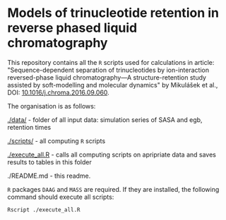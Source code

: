 # Models of trinucleotide retention in reverse phased liquid chromatography

This repository contains all the `R` scripts used for calculations in article: "Sequence-dependent separation of trinucleotides by ion-interaction reversed-phase liquid chromatography—A structure-retention study assisted by soft-modelling and molecular dynamics" by Mikulášek et al., DOI: [10.1016/j.chroma.2016.09.060](http://www.sciencedirect.com/science/article/pii/S0021967316312766). 

The organisation is as follows:

[./data/](data) - folder of all input data: simulation series of SASA and egb, retention times

[./scripts/](scripts) - all computing `R` scripts

[./execute_all.R](execute_all.R) - calls all computing scripts on apripriate data and saves results to tables in this folder

./README.md - this readme.

`R` packages `DAAG` and `MASS` are required. If they are installed, the following command should execute all scripts:

```bash
Rscript ./execute_all.R
```
